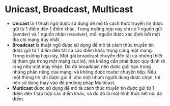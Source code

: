 # Unicast, Broadcast, Multicast 
* **Unicast** là 1 thuật ngữ được sử dụng để mô tả cách thức truyền tin được gửi từ 1 điểm đến 1 điểm khác. Trong trường hợp này chỉ có 1 nguồn gửi (sender) và 1 nguồn nhận (receiver), mỗi nguồn được xác định bởi một địa chỉ mạng duy nhất.
* **Broadcast** là thuật ngữ được sử dụng để mô tả cách thức truyền tin được gửi từ 1 điểm đến tất cả các điểm khác trong cùng một mạng. Trong trường hợp này, Một gói broadcast chuyển đến tất cả những thiết bị tham gia trong một mạng cục bộ, mà không cần phải được quy định rõ ràng như một máy nhận. Do đó broadcast nên được giới hạn trong những phần riêng của mạng, và không được router chuyển tiếp. Nếu một thông tin chỉ được gửi đi cho một nhóm người dùng được chọn, thì nên sử dụng thay vào đó phương pháp Multicast.
* **Multicast** được sử dụng để mô tả cách thức truyền tin được gửi từ 1 điểm đến 1 tập hợp các điểm khác, và do đó là một hình thức kết nối đa điểm.

